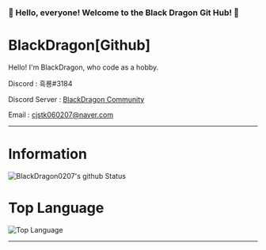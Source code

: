 ### 🎉 Hello, everyone! Welcome to the Black Dragon Git Hub! 🎉

# BlackDragon[Github]
Hello! I'm BlackDragon, who code as a hobby.

Discord : 흑룡#3184

Discord Server : [BlackDragon Community](https://discord.gg/XCpAAYY)

Email : [cjstk060207@naver.com](mailto:norhu1130@naver.com)

---

# Information
![BlackDragon0207's github Status](https://github-readme-stats.vercel.app/api?username=BlackDragon0207&show_icons=true&theme=tokyonight)

# Top Language
![Top Language](https://github-readme-stats.vercel.app/api/top-langs/?username=BlackDragon0207&theme=tokyonight)<br/>

---

